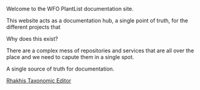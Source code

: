 
Welcome to the WFO PlantList documentation site.

This website acts as a documentation hub, a single point of truth, for 
the different projects that

Why does this exist?

There are a complex mess of repositories and services that are all over the place and we need to capute them in a single spot.

A single source of truth for documentation.

[Rhakhis Taxonomic Editor](rhakhis/index.md)




